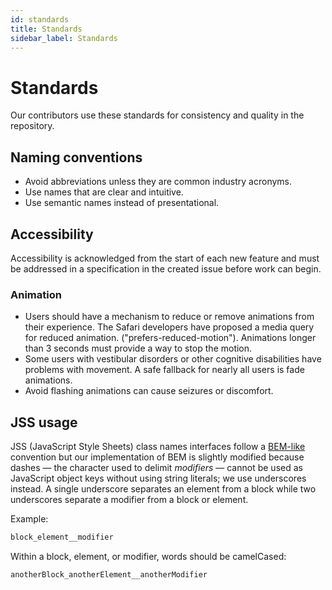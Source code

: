 ```yaml
---
id: standards
title: Standards
sidebar_label: Standards
---
```


# Standards

Our contributors use these standards for consistency and quality in the repository.

## Naming conventions

* Avoid abbreviations unless they are common industry acronyms.
* Use names that are clear and intuitive.
* Use semantic names instead of presentational.

## Accessibility

Accessibility is acknowledged from the start of each new feature and must be addressed in a specification in the created issue before work can begin.

### Animation

* Users should have a mechanism to reduce or remove animations from their experience. The Safari developers have proposed a media query for reduced animation. ("prefers-reduced-motion"). Animations longer than 3 seconds must provide a way to stop the motion.
* Some users with vestibular disorders or other cognitive disabilities have problems with movement. A safe fallback for nearly all users is fade animations.
* Avoid flashing animations can cause seizures or discomfort.

## JSS usage

JSS (JavaScript Style Sheets) class names interfaces follow a [BEM-like](http://getbem.com/naming/) convention but our implementation of BEM is slightly modified because dashes — the character used to delimit *modifiers* — cannot be used as JavaScript object keys without using string literals; we use underscores instead. A single underscore separates an element from a block while two underscores separate a modifier from a block or element.

Example:

```html
block_element__modifier
```

Within a block, element, or modifier, words should be camelCased:

```html
anotherBlock_anotherElement__anotherModifier
